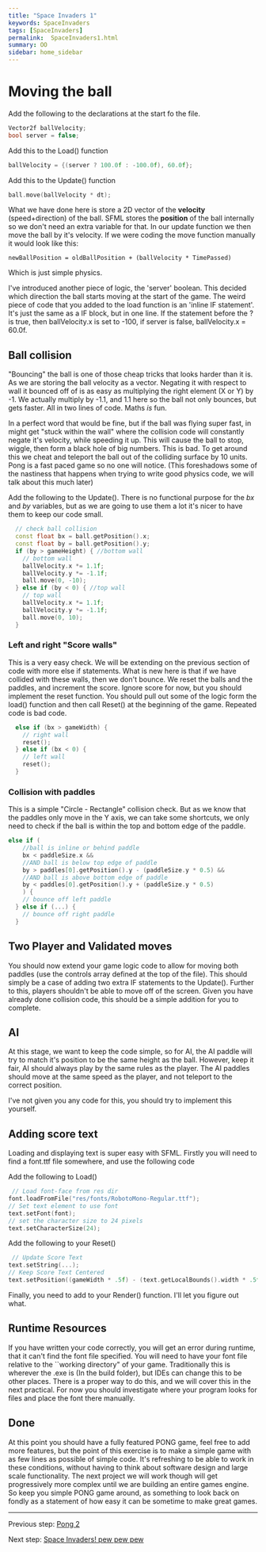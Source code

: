 ```yaml
---
title: "Space Invaders 1"
keywords: SpaceInvaders
tags: [SpaceInvaders]
permalink:  SpaceInvaders1.html
summary: OO
sidebar: home_sidebar
---
```


# Moving the ball 
Add the following to the declarations at the start fo the file.
```cpp
Vector2f ballVelocity;
bool server = false;
```

Add this to the Load() function
```cpp
ballVelocity = {(server ? 100.0f : -100.0f), 60.0f};
```

Add this to the Update() function
```cpp
ball.move(ballVelocity * dt);
```

What we have done here is store a 2D vector of the **velocity** (speed+direction) of the ball. SFML stores the **position** of the ball internally so we don't need an extra variable for that. In our update function we then move the ball by it's velocity. If we were coding the move function manually it would look like this:

```newBallPosition = oldBallPosition + (ballVelocity * TimePassed)```

Which is just simple physics.

I've introduced another piece of logic, the 'server' boolean. This decided which direction the ball starts moving at the start of the game. 
The weird piece of code that you added to the load function is an 'inline IF statement'. It's just the same as a IF block, but in one line. If the statement before the ? is true, then ballVelocity.x is set to -100, if server is false, ballVelocity.x = 60.0f.  


## Ball collision

"Bouncing" the ball is one of those cheap tricks that looks harder than it is. As we are storing the ball velocity as a vector. Negating it with respect to wall it bounced off of is as easy as multiplying the right element (X or Y) by -1. We actually multiply by -1.1, and 1.1 here so the ball not only bounces, but gets faster. All in two lines of code. Maths *is* fun. 

In a perfect word that would be fine, but if the ball was flying super fast, in might get "stuck within the wall" where the collision code will constantly negate it's velocity, while speeding it up. This will cause the ball to stop,  wiggle, then form a black hole of big numbers. This is bad. To get around this we cheat and teleport the ball out of the colliding surface by 10 units. Pong is a fast paced game so no one will notice. (This foreshadows some of the nastiness that happens when trying to write good physics code, we will talk about this much later)

Add the following to the Update(). There is no functional purpose for the *bx* and *by* variables, but as we are going to use them a lot it's nicer to have them to keep our code small.
```cpp
  // check ball collision
  const float bx = ball.getPosition().x;
  const float by = ball.getPosition().y;
  if (by > gameHeight) { //bottom wall
    // bottom wall
    ballVelocity.x *= 1.1f;
    ballVelocity.y *= -1.1f;
    ball.move(0, -10);
  } else if (by < 0) { //top wall
    // top wall
    ballVelocity.x *= 1.1f;
    ballVelocity.y *= -1.1f;
    ball.move(0, 10);
  } 
```

### Left and right "Score walls"

This is a very easy check. We will be extending on the previous section of code with more else if statements.
What is new here is that if we have collided with these walls, then we don't bounce. We reset the balls and the paddles, and increment the score. Ignore score for now, but you should implement the reset function. 
You should pull out some of the logic form the load() function and then call Reset() at the beginning of the game. Repeated code is bad code.

```cpp
  else if (bx > gameWidth) {
    // right wall
    reset();
  } else if (bx < 0) {
    // left wall
    reset();
  }
```

### Collision with paddles

This is a simple "Circle - Rectangle" collision check. But as we know that the paddles only move in the Y axis, we can take some shortcuts, we only need to check if the ball is within the top and bottom edge of the paddle.

```cpp
else if (
	//ball is inline or behind paddle
	bx < paddleSize.x && 
	//AND ball is below top edge of paddle
	by > paddles[0].getPosition().y - (paddleSize.y * 0.5) &&
	//AND ball is above bottom edge of paddle
	by < paddles[0].getPosition().y + (paddleSize.y * 0.5)
	) {
    // bounce off left paddle
  } else if (...) {
    // bounce off right paddle
  }
```


## Two Player and Validated moves
You should now extend your game logic code to allow for moving both paddles (use the controls array defined at the top of the file). This should simply be a case of adding two extra IF statements to the Update().
Further to this, players shouldn't be able to move off of the screen. Given you have already done collision code, this should be a simple addition for you to complete.

## AI
At this stage, we want to keep the code simple, so for AI, the AI paddle will try to match it's position to be the same height as the ball.
However, keep it fair, AI should always play by the same rules as the player. The AI paddles should move at the same speed as the player, and not teleport to the correct position.

I've not given you any code for this, you should try to implement this yourself.

## Adding score text
Loading and displaying text is super easy with SFML. Firstly you will need to find a font.ttf file somewhere, and use the following code

Add the following to Load()
```cpp
 // Load font-face from res dir
font.loadFromFile("res/fonts/RobotoMono-Regular.ttf");
// Set text element to use font
text.setFont(font);
// set the character size to 24 pixels
text.setCharacterSize(24);
```

Add the following to your Reset()
```cpp
 // Update Score Text
text.setString(...);
// Keep Score Text Centered
text.setPosition((gameWidth * .5f) - (text.getLocalBounds().width * .5f),0);
```

Finally, you need to add to your Render() function. I'll let you figure out what.

## Runtime Resources
If you have written your code correctly, you will get an error during runtime, that it can't find the font file specified.
You will need to have your font file relative to the ``working directory" of your game. Traditionally this is wherever the .exe is (In the build folder), but IDEs can change this to be other places. There is a proper way to do this, and we will cover this in the next practical. For now you should investigate where your program looks for files and place the font there manually.


## Done
At this point you should have a fully featured PONG game, feel free to add more features, but the point of this exercise is to make a simple game with as few lines as possible of simple code. It's refreshing to be able to work in these conditions, without having to think about software design and large scale functionality. The next project we will work though will get progressively more complex until we are building an entire games engine. So keep you simple PONG game around, as something to look back on fondly as a statement of how easy it can be sometime to make great games.

---
Previous step: [Pong 2](pong2)

Next step: [Space Invaders! pew pew pew](SpaceInvaders)
